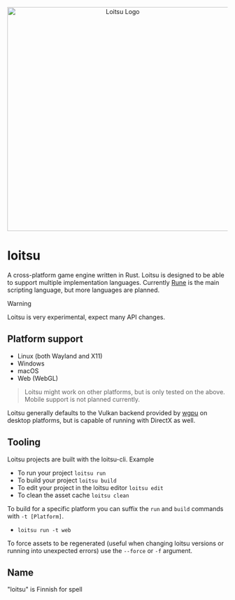 <p align="center">
  <img width="512" height="512" src="https://github.com/apeltsi/loitsu/assets/49206921/40bd92ea-d96d-4c4c-be14-a3e784eb0c27" alt="Loitsu Logo">
</p>

# loitsu

A cross-platform game engine written in Rust. Loitsu is designed to be able to support multiple implementation languages. Currently [Rune](https://rune-rs.github.io/) is the main scripting language, but more languages are planned.

> [!WARNING]
>
> Loitsu is very experimental, expect many API changes. 

## Platform support

- Linux (both Wayland and X11)
- Windows
- macOS
- Web (WebGL)

> Loitsu might work on other platforms, but is only tested on the above. Mobile support is not planned currently.

Loitsu generally defaults to the Vulkan backend provided by [wgpu](https://github.com/gfx-rs/wgpu) on desktop platforms, but is capable of running with DirectX as well.

## Tooling

Loitsu projects are built with the loitsu-cli. Example
- To run your project `loitsu run`
- To build your project `loitsu build`
- To edit your project in the loitsu editor `loitsu edit`
- To clean the asset cache `loitsu clean`

To build for a specific platform you can suffix the `run` and `build` commands with `-t [Platform]`.

- `loitsu run -t web`

To force assets to be regenerated (useful when changing loitsu versions or running into unexpected errors) use the `--force` or `-f` argument.

## Name

"loitsu" is Finnish for spell
